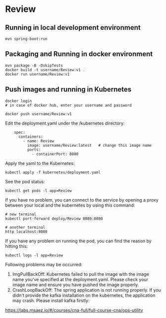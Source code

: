# Review

## Running in local development environment

```
mvn spring-boot:run
```

## Packaging and Running in docker environment

```
mvn package -B -DskipTests
docker build -t username/Review:v1 .
docker run username/Review:v1
```

## Push images and running in Kubernetes

```
docker login 
# in case of docker hub, enter your username and password

docker push username/Review:v1
```

Edit the deployment.yaml under the /kubernetes directory:
```
    spec:
      containers:
        - name: Review
          image: username/Review:latest   # change this image name
          ports:
            - containerPort: 8080

```

Apply the yaml to the Kubernetes:
```
kubectl apply -f kubernetes/deployment.yaml
```

See the pod status:
```
kubectl get pods -l app=Review
```

If you have no problem, you can connect to the service by opening a proxy between your local and the kubernetes by using this command:
```
# new terminal
kubectl port-forward deploy/Review 8080:8080

# another terminal
http localhost:8080
```

If you have any problem on running the pod, you can find the reason by hitting this:
```
kubectl logs -l app=Review
```

Following problems may be occurred:

1. ImgPullBackOff:  Kubernetes failed to pull the image with the image name you've specified at the deployment.yaml. Please check your image name and ensure you have pushed the image properly.
1. CrashLoopBackOff: The spring application is not running properly. If you didn't provide the kafka installation on the kubernetes, the application may crash. Please install kafka firstly:

https://labs.msaez.io/#/courses/cna-full/full-course-cna/ops-utility

